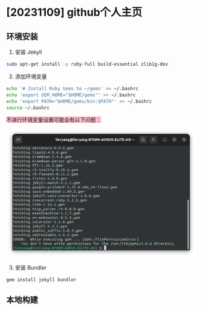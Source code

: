 # [20231109] github个人主页

## 环境安装

1. 安装 Jekyll

```sh
sudo apt-get install -y ruby-full build-essential zlib1g-dev
```

2. 添加环境变量

```sh
echo '# Install Ruby Gems to ~/gems' >> ~/.bashrc
echo 'export GEM_HOME="$HOME/gems"' >> ~/.bashrc
echo 'export PATH="$HOME/gems/bin:$PATH"' >> ~/.bashrc
source ~/.bashrc
```

<span style="background-color: pink">不进行环境变量设置可能会有以下问题：

![Alt text](<./image/Screenshot from 2023-11-09 18-18-48.png>)

3. 安装 Bundler 

```sh
gem install jekyll bundler
```

## 本地构建
